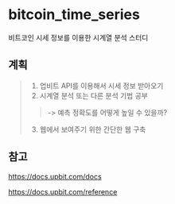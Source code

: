 # bitcoin_time_series

비트코인 시세 정보를 이용한 시계열 분석 스터디  

## 계획

> 1. 업비트 API를 이용해서 시세 정보 받아오기  
> 2. 시계열 분석 또는 다른 분석 기법 공부  
> >    -> 예측 정확도를 어떻게 높일 수 있을까?
> 3. 웹에서 보여주기 위한 간단한 웹 구축



## 참고
https://docs.upbit.com/docs

https://docs.upbit.com/reference




